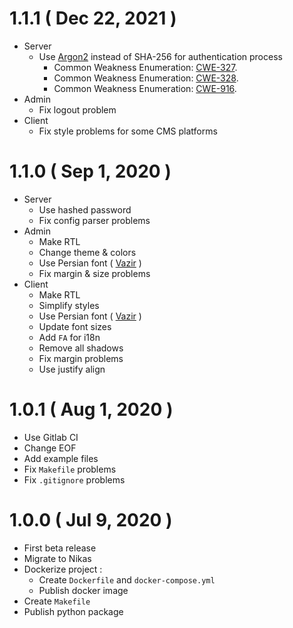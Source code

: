 # 1.1.1 ( Dec 22, 2021 )

- Server
    - Use [Argon2](https://en.wikipedia.org/wiki/Argon2) instead of SHA-256 for authentication process
        - Common Weakness Enumeration: [CWE-327](https://cwe.mitre.org/data/definitions/327.html).
        - Common Weakness Enumeration: [CWE-328](https://cwe.mitre.org/data/definitions/328.html).
        - Common Weakness Enumeration: [CWE-916](https://cwe.mitre.org/data/definitions/916.html).
- Admin
    - Fix logout problem
- Client
    - Fix style problems for some CMS platforms

# 1.1.0 ( Sep 1, 2020 )

- Server
    - Use hashed password
    - Fix config parser problems
- Admin
    - Make RTL
    - Change theme & colors
    - Use Persian font ( [Vazir](https://github.com/rastikerdar/vazir-font) )
    - Fix margin & size problems
- Client
    - Make RTL
    - Simplify styles
    - Use Persian font ( [Vazir](https://github.com/rastikerdar/vazir-font) )
    - Update font sizes
    - Add `FA` for i18n
    - Remove all shadows
    - Fix margin problems
    - Use justify align

# 1.0.1 ( Aug 1, 2020 )

- Use Gitlab CI
- Change EOF
- Add example files
- Fix `Makefile` problems
- Fix `.gitignore` problems

# 1.0.0 ( Jul 9, 2020 )

- First beta release
- Migrate to Nikas
- Dockerize project :  
    - Create `Dockerfile` and `docker-compose.yml`
    - Publish docker image
- Create `Makefile`
- Publish python package